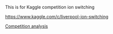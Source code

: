 This is for Kaggle competition ion switching

https://www.kaggle.com/c/liverpool-ion-switching

[Competition analysis](doc/University%20of%20Liverpool%20-%20Ion%20Switching.md)
